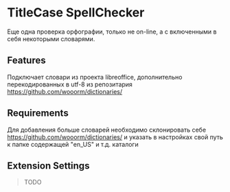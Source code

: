 # TitleCase SpellChecker

Еще одна проверка орфографии, только не on-line, а с включенными в себя некоторыми словарями.

## Features

Подключает словари из проекта libreoffice, дополнительно перекодированных в utf-8 из репозитария https://github.com/wooorm/dictionaries/

## Requirements

Для добавления больше словарей необходимо склонировать себе https://github.com/wooorm/dictionaries/ и указать в настройках свой путь к папке содержащей "en_US" и т.д. каталоги

## Extension Settings

> TODO

